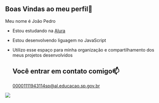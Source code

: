 ## Boas Vindas ao meu perfil👏

Meu nome é João Pedro

- Estou estudando na [Alura](https//www.alura.com.br)
- Estou desenvolvendo liguagem no JavaScript
- Utilizo esse espaço para minha organização e compartilhamento dos meus projetos desenvolvidos

  ## Você entrar em contato comigo📫

    00001111943114sp@al.educacao.sp.gov.br

![](  https://media1.tenor.com/m/nisaHYy8yAYAAAAd/besito-catlove.gif)
  
